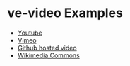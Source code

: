 # ve-video Examples

- [Youtube](youtube)
- [Vimeo](vimeo)
- [Github hosted video](github-hosted)
- [Wikimedia Commons](wikimedia)